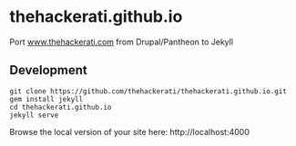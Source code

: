 thehackerati.github.io
======================

Port www.thehackerati.com from Drupal/Pantheon to Jekyll

Development
-----------

    git clone https://github.com/thehackerati/thehackerati.github.io.git
    gem install jekyll
    cd thehackerati.github.io 
    jekyll serve

Browse the local version of your site here: http://localhost:4000
